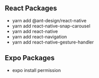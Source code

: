## React Packages
- yarn add @ant-design/react-native<br>
- yarn add react-native-snap-carousel<br>
- yarn add react-native<br>
- yarn add react-navigation<br>
- yarn add react-native-gesture-handler<br>
## Expo Packages
- expo install permission<br>
